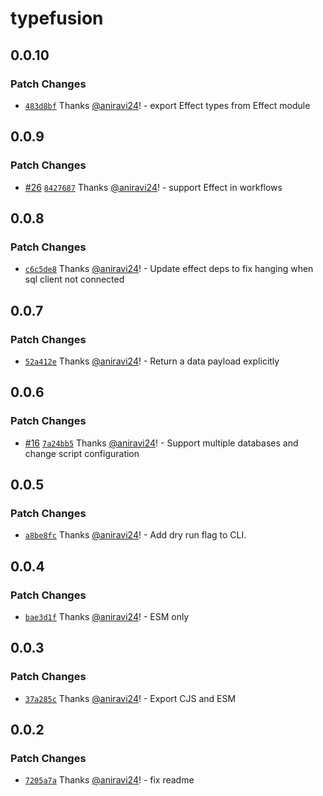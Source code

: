 # typefusion

## 0.0.10

### Patch Changes

- [`483d8bf`](https://github.com/aniravi24/typefusion/commit/483d8bf4db2c5e51d6478a9c07d8033cbfb2ee8a) Thanks [@aniravi24](https://github.com/aniravi24)! - export Effect types from Effect module

## 0.0.9

### Patch Changes

- [#26](https://github.com/aniravi24/typefusion/pull/26) [`8427687`](https://github.com/aniravi24/typefusion/commit/8427687d09fcc66cfd181021163811d54fbb9dcb) Thanks [@aniravi24](https://github.com/aniravi24)! - support Effect in workflows

## 0.0.8

### Patch Changes

- [`c6c5de8`](https://github.com/aniravi24/typefusion/commit/c6c5de86bd4ef8e03951567540d934f059d2ddc3) Thanks [@aniravi24](https://github.com/aniravi24)! - Update effect deps to fix hanging when sql client not connected

## 0.0.7

### Patch Changes

- [`52a412e`](https://github.com/aniravi24/typefusion/commit/52a412e0c44f22c7725ccf709b3bc9e24ed700cf) Thanks [@aniravi24](https://github.com/aniravi24)! - Return a data payload explicitly

## 0.0.6

### Patch Changes

- [#16](https://github.com/aniravi24/typefusion/pull/16) [`7a24bb5`](https://github.com/aniravi24/typefusion/commit/7a24bb53af8cda4ce81bbdfea853c34d7fd768a4) Thanks [@aniravi24](https://github.com/aniravi24)! - Support multiple databases and change script configuration

## 0.0.5

### Patch Changes

- [`a8be8fc`](https://github.com/aniravi24/typefusion/commit/a8be8fc15a05dd2489541f64e6858d7c08e77099) Thanks [@aniravi24](https://github.com/aniravi24)! - Add dry run flag to CLI.

## 0.0.4

### Patch Changes

- [`bae3d1f`](https://github.com/aniravi24/typefusion/commit/bae3d1fa04e7b2bb1f301030b75a51af6869fba2) Thanks [@aniravi24](https://github.com/aniravi24)! - ESM only

## 0.0.3

### Patch Changes

- [`37a285c`](https://github.com/aniravi24/typefusion/commit/37a285cec5416150541338e74370f15e53c3e3c9) Thanks [@aniravi24](https://github.com/aniravi24)! - Export CJS and ESM

## 0.0.2

### Patch Changes

- [`7205a7a`](https://github.com/aniravi24/typefusion/commit/7205a7aa885722ede2777e316041229ab3abf5a9) Thanks [@aniravi24](https://github.com/aniravi24)! - fix readme
